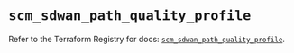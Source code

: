 # `scm_sdwan_path_quality_profile`

Refer to the Terraform Registry for docs: [`scm_sdwan_path_quality_profile`](https://registry.terraform.io/providers/paloaltonetworks/scm/1.0.2/docs/resources/sdwan_path_quality_profile).
